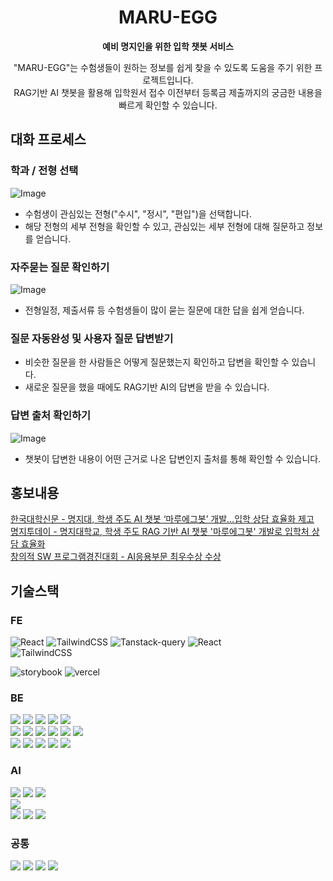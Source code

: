 <div align="center" >

# MARU-EGG

**예비 명지인을 위한 입학 챗봇 서비스**

"MARU-EGG"는 수험생들이 원하는 정보를 쉽게 찾을 수 있도록 도움을 주기 위한 프로젝트입니다. <br />
RAG기반 AI 챗봇을 활용해 입학원서 접수 이전부터 등록금 제출까지의 궁금한 내용을 빠르게 확인할 수 있습니다.

</div>

## 대화 프로세스

### 학과 / 전형 선택

![Image](https://github.com/user-attachments/assets/b0de5044-4b14-4b9a-97dd-7bd585c59958)

- 수험생이 관심있는 전형("수시", "정시", "편입")을 선택합니다.
- 해당 전형의 세부 전형을 확인할 수 있고, 관심있는 세부 전형에 대해 질문하고 정보를 얻습니다.

### 자주묻는 질문 확인하기

![Image](https://github.com/user-attachments/assets/0890e060-8b5e-4e11-bb44-f982ad482ea4)

- 전형일정, 제출서류 등 수험생들이 많이 묻는 질문에 대한 답을 쉽게 얻습니다.

### 질문 자동완성 및 사용자 질문 답변받기

- 비슷한 질문을 한 사람들은 어떻게 질문했는지 확인하고 답변을 확인할 수 있습니다.
- 새로운 질문을 했을 때에도 RAG기반 AI의 답변을 받을 수 있습니다.

### 답변 출처 확인하기

![Image](https://github.com/user-attachments/assets/4c9a534d-7a9c-4772-806a-ceca9ae960af)

- 챗봇이 답변한 내용이 어떤 근거로 나온 답변인지 출처를 통해 확인할 수 있습니다.

## 홍보내용

[한국대학신문 - 명지대, 학생 주도 AI 챗봇 ‘마루에그봇’ 개발…입학 상담 효율화 제고](https://news.unn.net/news/articleView.html?idxno=577297) <br/>
[명지투데이 - 명지대학교, 학생 주도 RAG 기반 AI 챗봇 '마루에그봇' 개발로 입학처 상담 효율화](https://www.mju.ac.kr/mjukr/302/subview.do?enc=Zm5jdDF8QEB8JTJGYmJzJTJGbWp1a3IlMkYxNjYlMkYyMjAxMzQlMkZhcnRjbFZpZXcuZG8lM0Y%3D) <br/>
[창의적 SW 프로그램경진대회 - AI응용부문 최우수상 수상](https://ctl.mju.ac.kr/mjukr/302/subview.do?enc=Zm5jdDF8QEB8JTJGYmJzJTJGbWp1a3IlMkYxNjYlMkYyMTYwNjUlMkZhcnRjbFZpZXcuZG8lM0Y%3D)

## 기술스택

### FE

![React](https://img.shields.io/badge/-ReactJs-61DAFB?logo=react&logoColor=white&style=for-the-badge)
![TailwindCSS](https://img.shields.io/badge/-tailwindcss-06B6D4?logo=tailwindcss&logoColor=white&style=for-the-badge)
![Tanstack-query](https://img.shields.io/badge/-tanstackQuery-FF4154?logo=reactquery&logoColor=white&style=for-the-badge)
![React](https://img.shields.io/badge/zustand-%2320232a.svg?style=for-the-badge&logo=react&logoColor=%2361DAFB) <br/>
![TailwindCSS](https://img.shields.io/badge/-Next.JS-000000?logo=nextdotjs&logoColor=white&style=for-the-badge)

![storybook](https://img.shields.io/badge/-storybook-FF4785?logo=storybook&logoColor=white&style=for-the-badge)
![vercel](https://img.shields.io/badge/-vercel-000000?logo=vercel&logoColor=white&style=for-the-badge)

### BE

<img src="https://img.shields.io/badge/java 17-007396?style=for-the-badge&logo=java&logoColor=white">
<img src="https://img.shields.io/badge/springboot 3.3.0-6DB33F?style=for-the-badge&logo=springboot&logoColor=white">
<img src="https://img.shields.io/badge/spring security-6DB33F?style=for-the-badge&logo=springsecurity&logoColor=white">
<img src="https://img.shields.io/badge/spring data jpa-6DB33F?style=for-the-badge&logo=spring&logoColor=white">
<img src="https://img.shields.io/badge/WEB FLUX-6DB33F?style=for-the-badge&logo=spring&logoColor=white">

<br>
<img src="https://img.shields.io/badge/gradle 8.8-02303A?style=for-the-badge&logo=gradle&logoColor=white">
<img src="https://img.shields.io/badge/junit5-25A162?style=for-the-badge&logo=junit5&logoColor=white">
<img src="https://img.shields.io/badge/testcontainers-2496ED?style=for-the-badge&logo=docker&logoColor=white">
<img src="https://img.shields.io/badge/mysql 8.0-4479A1?style=for-the-badge&logo=mysql&logoColor=white">
<img src="https://img.shields.io/badge/swagger-25A16?style=for-the-badge&logo=swagger&logoColor=white">
<img src="https://img.shields.io/badge/DockerCompose-blue?style=for-the-badge&logo=docker&logoColor=white">
<br>

<img src="https://img.shields.io/badge/nginx-009639?style=for-the-badge&logo=nginx&logoColor=white">
<img src="https://img.shields.io/badge/aws ec2-F05032?style=for-the-badge&logo=amazonec2&logoColor=white">
<img src="https://img.shields.io/badge/aws amazonroute53-F05032?style=for-the-badge&logo=amazonroute53&logoColor=white">
<img src="https://img.shields.io/badge/aws rds-134?style=for-the-badge&logo=amazonrds&logoColor=white">
<img src="https://img.shields.io/badge/github actions-2088FF?style=for-the-badge&logo=githubactions&logoColor=white">
<br>

### AI

<img src="https://img.shields.io/badge/openai-412991?style=for-the-badge&logo=openai&logoColor=white">
<img src="https://img.shields.io/badge/django-092E20?style=for-the-badge&logo=django&logoColor=white">
<img src="https://img.shields.io/badge/sqlite-003B57?style=for-the-badge&logo=sqlite&logoColor=white"> <br/>
<img src="https://img.shields.io/badge/gunicorn-499848?style=for-the-badge&logo=gunicorn&logoColor=white"> <br/>
<img src="https://img.shields.io/badge/nginx-009639?style=for-the-badge&logo=nginx&logoColor=white">
<img src="https://img.shields.io/badge/aws ec2-F05032?style=for-the-badge&logo=amazonec2&logoColor=white">
<img src="https://img.shields.io/badge/aws amazonroute53-F05032?style=for-the-badge&logo=amazonroute53&logoColor=white">

### 공통

<img src="https://img.shields.io/badge/github-181717?style=for-the-badge&logo=github&logoColor=white">
<img src="https://img.shields.io/badge/git-F05032?style=for-the-badge&logo=git&logoColor=white">
<img src="https://img.shields.io/badge/notion-000000?style=for-the-badge&logo=notion&logoColor=white">
<img src="https://img.shields.io/badge/figma-F24E1E?style=for-the-badge&logo=figma&logoColor=white">
